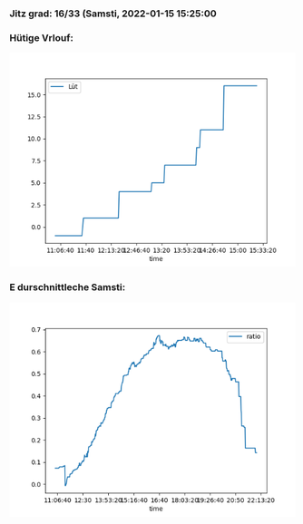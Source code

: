 ### Jitz grad: 16/33 (Samsti, 2022-01-15 15:25:00

### Hütige Vrlouf:
![Graph](Today.png)

### E durschnittleche Samsti:
![Graph](Samsti.png)